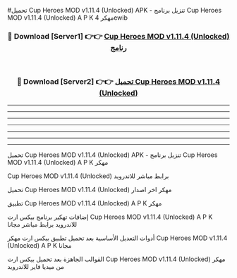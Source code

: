#تحميل Cup Heroes MOD v1.11.4 (Unlocked)  APK - تنزيل برنامج Cup Heroes MOD v1.11.4 (Unlocked)  A P K مهكر 4ewib 



<div align="center">
<h3>🔴 Download [Server1] 👉👉 <a href="https://apkdownload10.web.app/?title=Cup Heroes MOD v1.11.4 (Unlocked) ">Cup Heroes MOD v1.11.4 (Unlocked)  رنامج</a></h3><br>

<h3>🔴 Download [Server2] 👉👉 <a href="https://apkdownload10.web.app/?title=Cup Heroes MOD v1.11.4 (Unlocked) ">تحميل Cup Heroes MOD v1.11.4 (Unlocked)  </a></h3>
</div>


----------------------------------------------------------

----------------------------------------------------------

----------------------------------------------------------

----------------------------------------------------------

----------------------------------------------------------

----------------------------------------------------------

----------------------------------------------------------

تحميل Cup Heroes MOD v1.11.4 (Unlocked)  APK - تنزيل برنامج Cup Heroes MOD v1.11.4 (Unlocked)  A P K مهكر

Cup Heroes MOD v1.11.4 (Unlocked)  برابط مباشر للاندرويد

تحميل Cup Heroes MOD v1.11.4 (Unlocked)  مهكر اخر اصدار

تطبيق Cup Heroes MOD v1.11.4 (Unlocked)  A P K مهكر

إضافات تهكير برنامج بيكس ارت Cup Heroes MOD v1.11.4 (Unlocked)  A P K للاندرويد برابط مباشر مجانا

أدوات التعديل الأساسية بعد تحميل تطبيق بيكس ارت مهكر Cup Heroes MOD v1.11.4 (Unlocked)  A P K مجانا

القوالب الجاهزة بعد تحميل بيكس ارت Cup Heroes MOD v1.11.4 (Unlocked)  مهكر من ميديا فاير للاندرويد


